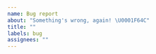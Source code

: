 ```yaml
---
name: Bug report
about: "Something's wrong, again! \U0001F64C"
title: ""
labels: bug
assignees: ""
---
```

